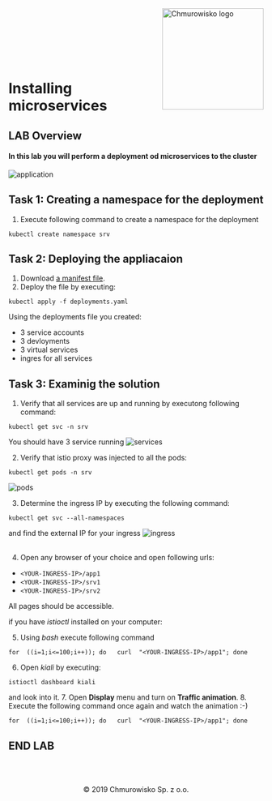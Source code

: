 <img src="../../../img/logo.png" alt="Chmurowisko logo" width="200" align="right">
<br><br>
<br><br>
<br><br>

# Installing microservices

## LAB Overview

#### In this lab you will perform a deployment od microservices to the cluster

![application](img/app_components.png)

## Task 1: Creating a namespace for the deployment
1. Execute following command to create a namespace for the deployment
```
kubectl create namespace srv
```


## Task 2: Deploying the appliacaion
1. Download [a manifest file](files/k8s/deployments.yaml).
2. Deploy the file by executing:
```
kubectl apply -f deployments.yaml
```
Using the deployments file you created:
* 3 service accounts
* 3 devloyments
* 3 virtual services
* ingres for all services

## Task 3: Examinig the solution
1. Verify that all services are up and running by executong following command:
```
kubectl get svc -n srv
```
You should have 3 service running
![services](img/app_services.png)

2. Verify that istio proxy was injected to all the pods:
```
kubectl get pods -n srv
```
![pods](img/app_pods.png)


3. Determine the ingress IP by executing the following command:
```
kubectl get svc --all-namespaces
```
and find the external IP for your ingress
![ingress](img/ingress_ip.png)
<br><br>

4. Open any browser of your choice and open following urls:
* ``<YOUR-INGRESS-IP>/app1``
* ``<YOUR-INGRESS-IP>/srv1``
* ``<YOUR-INGRESS-IP>/srv2``

All pages should be accessible.

if you have *istioctl* installed on your computer:

5. Using *bash* execute following command
```
for  ((i=1;i<=100;i++)); do   curl  "<YOUR-INGRESS-IP>/app1"; done
```

6. Open *kiali* by executing:
```
istioctl dashboard kiali
```
and look into it.
7. Open **Display** menu and turn on **Traffic animation**.
8. Execute the following command once again and watch the animation :-)
```
for  ((i=1;i<=100;i++)); do   curl  "<YOUR-INGRESS-IP>/app1"; done
```

## END LAB

<br><br>
<center><p>&copy; 2019 Chmurowisko Sp. z o.o.<p></center>
